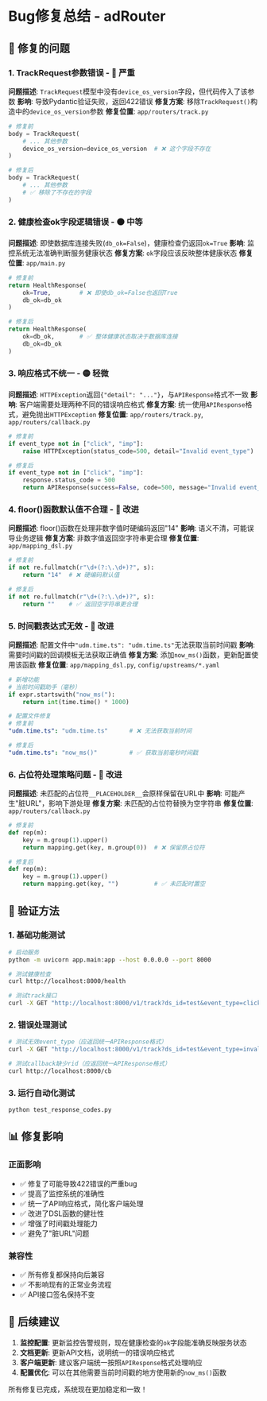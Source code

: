 # Bug修复总结 - adRouter

## 🐛 修复的问题

### 1. TrackRequest参数错误 - 🔴 严重
**问题描述**: `TrackRequest`模型中没有`device_os_version`字段，但代码传入了该参数
**影响**: 导致Pydantic验证失败，返回422错误
**修复方案**: 移除`TrackRequest()`构造中的`device_os_version`参数
**修复位置**: `app/routers/track.py`
```python
# 修复前
body = TrackRequest(
    # ... 其他参数
    device_os_version=device_os_version  # ❌ 这个字段不存在
)

# 修复后  
body = TrackRequest(
    # ... 其他参数
    # ✅ 移除了不存在的字段
)
```

### 2. 健康检查ok字段逻辑错误 - 🟠 中等
**问题描述**: 即使数据库连接失败(`db_ok=False`)，健康检查仍返回`ok=True`
**影响**: 监控系统无法准确判断服务健康状态
**修复方案**: `ok`字段应该反映整体健康状态
**修复位置**: `app/main.py`
```python
# 修复前
return HealthResponse(
    ok=True,        # ❌ 即使db_ok=False也返回True
    db_ok=db_ok
)

# 修复后
return HealthResponse(
    ok=db_ok,       # ✅ 整体健康状态取决于数据库连接
    db_ok=db_ok
)
```

### 3. 响应格式不统一 - 🟡 轻微
**问题描述**: `HTTPException`返回`{"detail": "..."}`，与`APIResponse`格式不一致
**影响**: 客户端需要处理两种不同的错误响应格式
**修复方案**: 统一使用`APIResponse`格式，避免抛出`HTTPException`
**修复位置**: `app/routers/track.py`, `app/routers/callback.py`
```python
# 修复前
if event_type not in ["click", "imp"]:
    raise HTTPException(status_code=500, detail="Invalid event_type")  # ❌ 格式不一致

# 修复后
if event_type not in ["click", "imp"]:
    response.status_code = 500
    return APIResponse(success=False, code=500, message="Invalid event_type")  # ✅ 统一格式
```

### 4. floor()函数默认值不合理 - 🔄 改进
**问题描述**: floor()函数在处理非数字值时硬编码返回"14"
**影响**: 语义不清，可能误导业务逻辑
**修复方案**: 非数字值返回空字符串更合理
**修复位置**: `app/mapping_dsl.py`
```python
# 修复前
if not re.fullmatch(r"\d+(?:\.\d+)?", s):
    return "14"  # ❌ 硬编码默认值

# 修复后
if not re.fullmatch(r"\d+(?:\.\d+)?", s):
    return ""    # ✅ 返回空字符串更合理
```

### 5. 时间戳表达式无效 - 🔄 改进
**问题描述**: 配置文件中`"udm.time.ts": "udm.time.ts"`无法获取当前时间戳
**影响**: 需要时间戳的回调模板无法获取正确值
**修复方案**: 添加`now_ms()`函数，更新配置使用该函数
**修复位置**: `app/mapping_dsl.py`, `config/upstreams/*.yaml`
```python
# 新增功能
# 当前时间戳助手（毫秒）
if expr.startswith("now_ms("):
    return int(time.time() * 1000)
```
```yaml
# 配置文件修复
# 修复前
"udm.time.ts": "udm.time.ts"      # ❌ 无法获取当前时间

# 修复后
"udm.time.ts": "now_ms()"         # ✅ 获取当前毫秒时间戳
```

### 6. 占位符处理策略问题 - 🔄 改进
**问题描述**: 未匹配的占位符`__PLACEHOLDER__`会原样保留在URL中
**影响**: 可能产生"脏URL"，影响下游处理
**修复方案**: 未匹配的占位符替换为空字符串
**修复位置**: `app/routers/callback.py`
```python
# 修复前
def rep(m):
    key = m.group(1).upper()
    return mapping.get(key, m.group(0))  # ❌ 保留原占位符

# 修复后
def rep(m):
    key = m.group(1).upper()
    return mapping.get(key, "")          # ✅ 未匹配时置空
```

## 🧪 验证方法

### 1. 基础功能测试
```bash
# 启动服务
python -m uvicorn app.main:app --host 0.0.0.0 --port 8000

# 测试健康检查
curl http://localhost:8000/health

# 测试track接口
curl -X GET "http://localhost:8000/v1/track?ds_id=test&event_type=click&ad_id=test_ad"
```

### 2. 错误处理测试
```bash
# 测试无效event_type（应返回统一APIResponse格式）
curl -X GET "http://localhost:8000/v1/track?ds_id=test&event_type=invalid&ad_id=test_ad"

# 测试callback缺少rid（应返回统一APIResponse格式）
curl http://localhost:8000/cb
```

### 3. 运行自动化测试
```bash
python test_response_codes.py
```

## 📊 修复影响

### 正面影响
- ✅ 修复了可能导致422错误的严重bug
- ✅ 提高了监控系统的准确性
- ✅ 统一了API响应格式，简化客户端处理
- ✅ 改进了DSL函数的健壮性
- ✅ 增强了时间戳处理能力
- ✅ 避免了"脏URL"问题

### 兼容性
- ✅ 所有修复都保持向后兼容
- ✅ 不影响现有的正常业务流程
- ✅ API接口签名保持不变

## 🚀 后续建议

1. **监控配置**: 更新监控告警规则，现在健康检查的`ok`字段能准确反映服务状态
2. **文档更新**: 更新API文档，说明统一的错误响应格式
3. **客户端更新**: 建议客户端统一按照`APIResponse`格式处理响应
4. **配置优化**: 可以在其他需要当前时间戳的地方使用新的`now_ms()`函数

所有修复已完成，系统现在更加稳定和一致！
